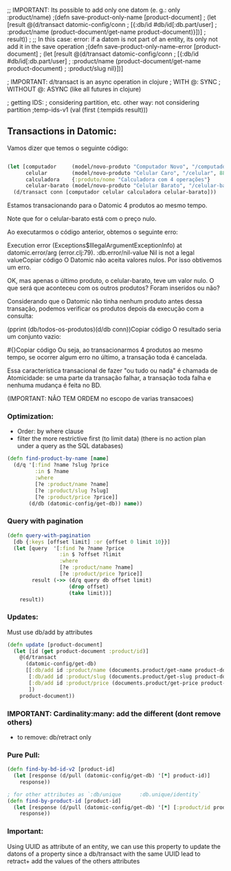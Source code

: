 ;; IMPORTANT: Its possible to add only one datom (e. g.: only :product/name)
;(defn save-product-only-name [product-document]
;  (let [result @(d/transact datomic-config/conn
;                            [{:db/id #db/id[:db.part/user]
;                              :product/name  (product-document/get-name product-document)}])]
; result))
;
;; In this case: error: if a datom is not part of an entity, its only not add it in the save operation
;(defn save-product-only-name-error [product-document]
;  (let [result @(d/transact datomic-config/conn
;                            [{:db/id #db/id[:db.part/user]
;                              :product/name  (product-document/get-name product-document)
;                              :product/slug nil}])]

; IMPORTANT: d/transact is an async operation in clojure
; WITH @: SYNC
; WITHOUT @: ASYNC (like all futures in clojure)

; getting IDS:
; considering partition, etc. other way: not considering partition ;temp-ids-v1 (val (first (:tempids result)))

## Transactions in Datomic:

Vamos dizer que temos o seguinte código:

```clojure

(let [computador     (model/novo-produto "Computador Novo", "/computador_novo", 2500.10M)
      celular        (model/novo-produto "Celular Caro", "/celular", 888888.10M)
      calculadora    {:produto/nome "Calculadora com 4 operações"}
      celular-barato (model/novo-produto "Celular Barato", "/celular-barato", nil)]
  (d/transact conn [computador celular calculadora celular-barato]))
```

Estamos transacionando para o Datomic 4 produtos ao mesmo tempo.

Note que for o celular-barato está com o preço nulo.

Ao executarmos o código anterior, obtemos o seguinte erro:

Execution error (Exceptions$IllegalArgumentExceptionInfo) at datomic.error/arg (error.clj:79).
:db.error/nil-value Nil is not a legal valueCopiar código
O Datomic não aceita valores nulos. Por isso obtivemos um erro.

OK, mas apenas o último produto, o celular-barato, teve um valor nulo. O que será que aconteceu com os outros produtos?
Foram inseridos ou não?

Considerando que o Datomic não tinha nenhum produto antes dessa transação, podemos verificar os produtos depois da
execução com a consulta:

(pprint (db/todos-os-produtos)(d/db conn))Copiar código
O resultado seria um conjunto vazio:

#{}Copiar código
Ou seja, ao transacionarmos 4 produtos ao mesmo tempo, se ocorrer algum erro no último, a transação toda é cancelada.

Essa característica transacional de fazer "ou tudo ou nada" é chamada de Atomicidade: se uma parte da transação falhar,
a transação toda falha e nenhuma mudança é feita no BD.

(IMPORTANT: NÂO TEM ORDEM no escopo de varias transacoes)

### Optimization:

- Order: by where clause
- filter the more restrictive first (to limit data) (there is no action plan under a query as the SQL databases)

```clojure
(defn find-product-by-name [name]
  (d/q '[:find ?name ?slug ?price
         :in $ ?name
         :where
         [?e :product/name ?name]
         [?e :product/slug ?slug]
         [?e :product/price ?price]]
       (d/db (datomic-config/get-db)) name))
```

### Query with pagination

```clojure
(defn query-with-pagination
  [db {:keys [offset limit] :or {offset 0 limit 10}}]
  (let [query  '[:find ?e ?name ?price
                 :in $ ?offset ?limit
                 :where
                 [?e :product/name ?name]
                 [?e :product/price ?price]]
        result (->> (d/q query db offset limit)
                    (drop offset)
                    (take limit))]
    result))
```

### Updates:

Must use db/add by attributes

```clojure
(defn update [product-document]
  (let [id (get product-document :product/id)]
    @(d/transact
      (datomic-config/get-db)
      [[:db/add id :product/name (documents.product/get-name product-document)]
       [:db/add id :product/slug (documents.product/get-slug product-document)]
       [:db/add id :product/price (documents.product/get-price product-document)]
       ])
    product-document))
```

### IMPORTANT: Cardinality:many: add the different (dont remove others)

- to remove: db/retract only

### Pure Pull:

```clojure
(defn find-by-bd-id-v2 [product-id]
  (let [response (d/pull (datomic-config/get-db) '[*] product-id)]
    response))

; for other attributes as `:db/unique      :db.unique/identity`
(defn find-by-product-id [product-id]
  (let [response (d/pull (datomic-config/get-db) '[*] [:product/id product-id])]
    response))
```

### Important:

Using UUID as attribute of an entity, we can use this property to update the datons of a property since a db/transact
with the same UUID lead to retract+ add the values of the others attributes
